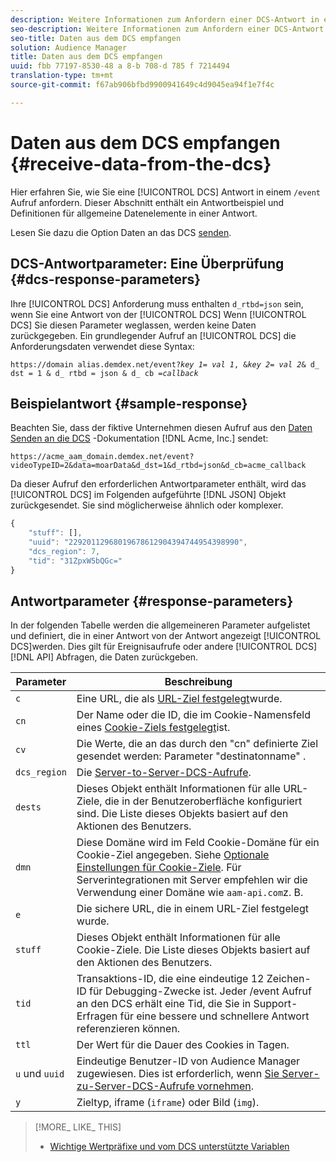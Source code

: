```yaml
---
description: Weitere Informationen zum Anfordern einer DCS-Antwort in einem /event. Dieser Abschnitt enthält ein Antwortbeispiel und Definitionen für allgemeine Datenelemente in einer Antwort.
seo-description: Weitere Informationen zum Anfordern einer DCS-Antwort in einem /event. Dieser Abschnitt enthält ein Antwortbeispiel und Definitionen für allgemeine Datenelemente in einer Antwort.
seo-title: Daten aus dem DCS empfangen
solution: Audience Manager
title: Daten aus dem DCS empfangen
uuid: fbb 77197-8530-48 a 8-b 708-d 785 f 7214494
translation-type: tm+mt
source-git-commit: f67ab906bfbd9900941649c4d9045ea94f1e7f4c

---
```



# Daten aus dem DCS empfangen {#receive-data-from-the-dcs}

Hier erfahren Sie, wie Sie eine [!UICONTROL DCS] Antwort in einem `/event` Aufruf anfordern. Dieser Abschnitt enthält ein Antwortbeispiel und Definitionen für allgemeine Datenelemente in einer Antwort.

Lesen Sie dazu die Option Daten an das DCS [senden](../../../api/dcs-intro/dcs-event-calls/dcs-url-send.md).

## DCS-Antwortparameter: Eine Überprüfung {#dcs-response-parameters}

Ihre [!UICONTROL DCS] Anforderung muss enthalten `d_rtbd=json` sein, wenn Sie eine Antwort von der [!UICONTROL DCS] Wenn [!UICONTROL DCS] Sie diesen Parameter weglassen, werden keine Daten zurückgegeben. Ein grundlegender Aufruf an [!UICONTROL DCS] die Anforderungsdaten verwendet diese Syntax:

<pre><code>https://domain alias.demdex.net/event<i></i>?<i>key 1</i>= <i>val 1</i>, &amp;<i>key 2</i>= <i>val 2</i>&amp; d_ dst = 1 &amp; d_ rtbd = json &amp; d_ cb =<i>callback</i></code>
</pre>

## Beispielantwort {#sample-response}

Beachten Sie, dass der fiktive Unternehmen diesen Aufruf aus den [Daten Senden an die DCS](../../../api/dcs-intro/dcs-event-calls/dcs-url-send.md) -Dokumentation [!DNL Acme, Inc.] sendet:

`https://acme_aam_domain.demdex.net/event?videoTypeID=2&data=moarData&d_dst=1&d_rtbd=json&d_cb=acme_callback`

Da dieser Aufruf den erforderlichen Antwortparameter enthält, wird das [!UICONTROL DCS] im Folgenden aufgeführte [!DNL JSON] Objekt zurückgesendet. Sie sind möglicherweise ähnlich oder komplexer.

```js
{
    "stuff": [],
    "uuid": "22920112968019678612904394744954398990",
    "dcs_region": 7,
    "tid": "31ZpxW5bQGc="
}
```

## Antwortparameter {#response-parameters}

In der folgenden Tabelle werden die allgemeineren Parameter aufgelistet und definiert, die in einer Antwort von der Antwort angezeigt [!UICONTROL DCS]werden. Dies gilt für Ereignisaufrufe oder andere [!UICONTROL DCS][!DNL API] Abfragen, die Daten zurückgeben.

| Parameter | Beschreibung |
|--- |--- |
| `c` | Eine URL, die als [URL-Ziel festgelegt](../../../features/destinations/create-url-destination.md)wurde. |
| `cn` | Der Name oder die ID, die im Cookie-Namensfeld eines [Cookie-Ziels festgelegt](../../../features/destinations/create-cookie-destination.md)ist. |
| `cv` | Die Werte, die an das durch den "cn" definierte Ziel gesendet werden: Parameter "destinatonname" . |
| `dcs_region` | Die [Server-to-Server-DCS-Aufrufe](../../../api/dcs-intro/dcs-api-reference/dcs-regions.md). |
| `dests` | Dieses Objekt enthält Informationen für alle URL-Ziele, die in der Benutzeroberfläche konfiguriert sind. Die Liste dieses Objekts basiert auf den Aktionen des Benutzers. |
| `dmn` | Diese Domäne wird im Feld Cookie-Domäne für ein Cookie-Ziel angegeben. Siehe [Optionale Einstellungen für Cookie-Ziele](../../../features/destinations/cookie-destination-options.md). Für Serverintegrationen mit Server empfehlen wir die Verwendung einer Domäne wie `aam-api.com`z. B. |
| `e` | Die sichere URL, die in einem URL-Ziel festgelegt wurde. |
| `stuff` | Dieses Objekt enthält Informationen für alle Cookie-Ziele. Die Liste dieses Objekts basiert auf den Aktionen des Benutzers. |
| `tid` | Transaktions-ID, die eine eindeutige 12 Zeichen-ID für Debugging-Zwecke ist. Jeder /event Aufruf an den DCS erhält eine Tid, die Sie in Support-Erfragen für eine bessere und schnellere Antwort referenzieren können. |
| `ttl` | Der Wert für die Dauer des Cookies in Tagen. |
| `u` und `uuid` | Eindeutige Benutzer-ID von Audience Manager zugewiesen. Dies ist erforderlich, wenn [Sie Server-zu-Server-DCS-Aufrufe vornehmen](../../../api/dcs-intro/dcs-s2s/dcs-s2s-calls.md). |
| `y` | Zieltyp, iframe (`iframe`) oder Bild (`img`). |

>[!MORE_ LIKE_ THIS]
>
>* [Wichtige Wertpräfixe und vom DCS unterstützte Variablen](../../../api/dcs-intro/dcs-api-reference/dcs-keys.md)


